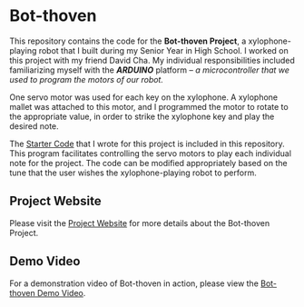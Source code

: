 # Bot-thoven

This repository contains the code for the **Bot-thoven Project**, a xylophone-playing robot that I built during my Senior Year in High School. I worked on this project with my friend David Cha. My individual responsibilities included familiarizing myself with the ***ARDUINO*** platform – *a microcontroller that we used to program the motors of our robot.*

One servo motor was used for each key on the xylophone. A xylophone mallet was attached to this motor, and I programmed the motor to rotate to the appropriate value, in order to strike the xylophone key and play the desired note.

The [Starter Code](bot-thoven_starter.ino) that I wrote for this project is included in this repository. This program facilitates controlling the servo motors to play each individual note for the project. The code can be modified appropriately based on the tune that the user wishes the xylophone-playing robot to perform.

## Project Website

Please visit the [Project Website](https://hackaday.io/project/167574-bot-thoven-a-robot-musician) for more details about the Bot-thoven Project.

## Demo Video
For a demonstration video of Bot-thoven in action, please view the [Bot-thoven Demo Video](https://youtu.be/9Ag7zkTR_XE).
